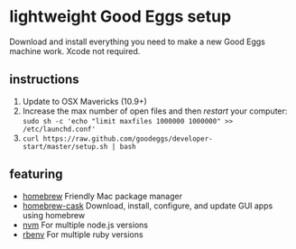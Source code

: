 # lightweight Good Eggs setup

Download and install everything you need to make a new Good Eggs machine work. Xcode not required.

## instructions

1. Update to OSX Mavericks (10.9+)
2. Increase the max number of open files and then *restart* your computer:
``
sudo sh -c 'echo "limit maxfiles 1000000 1000000" >> /etc/launchd.conf'
``
3. `curl https://raw.github.com/goodeggs/developer-start/master/setup.sh | bash`

## featuring

- [homebrew](http://brew.sh/) Friendly Mac package manager
- [homebrew-cask](https://github.com/phinze/homebrew-cask) Download, install, configure, and update GUI apps using homebrew
- [nvm](https://github.com/creationix/nvm) For multiple node.js versions
- [rbenv](https://github.com/sstephenson/rbenv) For multiple ruby versions
